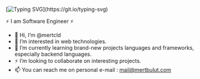  

<!--
**mertcld/mertcld** is a ✨ _special_ ✨ repository because its `README.md` (this file) appears on your GitHub profile.

Here are some ideas to get you started:

- 🔭 I’m currently working on ...
- 🌱 I’m currently learning ...
- 👯 I’m looking to collaborate on ...
- 🤔 I’m looking for help with ...
- 💬 Ask me about ...
- 📫 How to reach me: ...
- 😄 Pronouns: ...
- ⚡ Fun fact: ...
-->


[![Typing SVG](https://readme-typing-svg.herokuapp.com/?color=%2336BCF7&lines=Hi+there+%F0%9F%91%8B;My+name+is+Mert+Bulut.;Nice+to+meet+you.)](https://git.io/typing-svg)
<div align="left"> 
⚡ I am Software Engineer ⚡

</div>

- 👋 Hi, I’m @mertcld
- 👀 I’m interested in web technologies.
- 🌱 I’m currently learning brand-new projects languages and frameworks, especially backend languages.
- ⚡ I’m looking to collaborate on interesting projects.
- 📫 You can reach me on personal e-mail : mail@mertbulut.com



